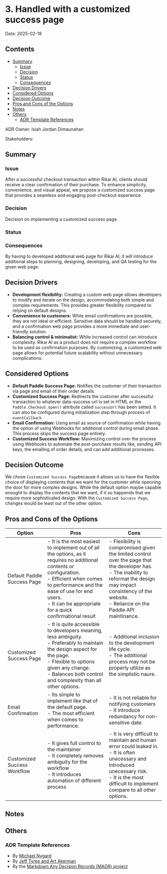 # 3. Handled with a customized success page

Date: 2025-02-18 

## Contents

- [Summary](#summary)
  - [Issue](#issue)
  - [Decision](#decision)
  - [Status](#status)
  - [Consequences](#consequences)
- [Decision Drivers](#decision-drivers)
- [Considered Options](#considered-options)
- [Decision Outcome](#decision-outcome)
- [Pros and Cons of the Options](#pros-and-cons-of-the-options)
- [Notes](#notes)
- [Others](#others)
  - [ADR Template References](#adr-template-references)

ADR Owner: Isiah Jordan Dimaunahan

Stakeholders:

## Summary

### Issue

After a successful checkout transaction within Rikai AI, clients should receive a clear confirmation of their purchase. To enhance simplicity, convenience, and visual appeal, we propose a customized success page that provides a seamless and engaging post-checkout experience.

### Decision

Decision on implementing a customized success page.

### Status

### Consequences

By having to developed additional web page for Rikai AI, it will introduce additional steps to planning, designing, developing, and QA testing for the given web page.

## Decision Drivers

- **Development flexibility:** Creating a custom web page allows developers to modify and iterate on the design, accommodating both simple and complex requirements. This provides greater flexibility compared to relying on default designs.
- **Convenience to customers:** While email confirmations are possible, they are not ideal or efficient. Sensitive data should be handled securely, and a confirmation web page provides a more immediate and user-friendly solution.
- **Balancing control & minimalist:** While increased control can introduce complexity. Rikai AI as a product does not require a complex workflow to be used as confirmation purposes. By customizing, a customized web page allows for potential future scalability without unnecessary complications.

## Considered Options

- **Default Paddle Success Page:** Notifies the customer of their transaction via page and email of their order details.
- **Customized Success Page:** Redirects the customer after successful transaction to whatever data-success-url is set in HTML or the `Paddle.Checkout.open()` attribute called `successUrl` has been setted. It can also be configured during initialization step through process of `eventCallback`.
- **Email Confirmation:** Using email as source of confirmation while having the option of using Webhooks for additional control during email phase. This process skips the success page entirely.
- **Customized Success Workflow:** Maximizing control over the process using Webhooks to automate the post-purchase results like, sending API keys, the emailing of order details, and can add additional processes.

## Decision Outcome

We chose `Customized Success Page`because it allows us to have the flexible choice of displaying contents that we want for the customer while openning the door for more complex designs. While the default option maybe capable enought to display the contents that we want, if it so happends that we require more sophisticated design. With the `Customized Success Page`, changes would be least out of the other option.

## Pros and Cons of the Options

| Option | Pros | Cons |
| --- | --- | --- |
| Default Paddle Success Page | - It is the most easiest to implement out of all the options, as it requires no additional contents or configuration.  <br> - Efficient when comes to performance and the ease of use for end users. <br> - It can be appropriate for a quick confirmational result <br>  | - Flexibility is compromised given the limited control over the page that the developer has. <br> - The inability to reformat the design may impact consistency of the website. <br> - Reliance on the Paddle API maintinance. <br>|
| Customized Success Page | - It is quite accessible to developers meaning, less ambiguity. <br> - Preferably to maintain the design aspect for the page. <br> - Flexible to options given any change. <br> - Balances both control and complexity than all other options. <br> | - Additional inclusion to the development life cycle. <br> - The additional process may not be properly utilize as the simplistic naure. <br>|
| Email Confirmation | - Its simple to implement like that of the default page. <br> - The most efficient when comes to performance. <br> | - It is not reliable for notifying customers <br> - It introduce redundancy for non-sensitive date. <br> | 
| Customized Success Workflow | - It gives full control to the maintainer <br> - It completely removes ambiguity for the workflow <br> - It introduces automation of different process <br> | - It is very difficult to maintain and human error could leaked in. <br> - It is often unecessary and introduced unecessary risk. <br> - It is the most difficult to implement compare to all other options.

## Notes

## Others

### ADR Template References
- By [Michael Nygard](https://github.com/joelparkerhenderson/architecture-decision-record/tree/main/locales/en/templates/decision-record-template-of-the-madr-project)
- By [Jeff Tyree and Art Akerman](https://github.com/joelparkerhenderson/architecture-decision-record/tree/main/locales/en/templates/decision-record-template-by-jeff-tyree-and-art-akerman)
- By the [Markdown Any Decision Records (MADR) project](https://github.com/joelparkerhenderson/architecture-decision-record/tree/main/locales/en/templates/decision-record-template-of-the-madr-project)

